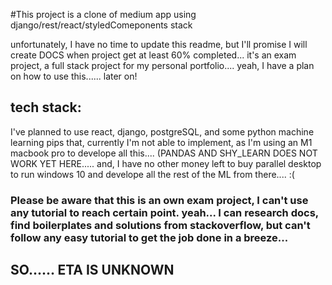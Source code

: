 #This project is a clone of medium app using django/rest/react/styledComeponents stack

unfortunately, I have no time to update this readme, but I'll promise I will create DOCS when project get at least 60% completed...
it's an exam project, a full stack project for my personal portfolio.... yeah, I have a plan on how to use this...... later on!

## tech stack:

I've planned to use react, django, postgreSQL, and some python machine learning pips that, currently I'm not able to implement, as I'm using an M1 macbook pro to develope all this.... (PANDAS AND SHY_LEARN DOES NOT WORK YET HERE.....  and, I have no other money left to buy parallel desktop to run windows 10 and develope all the rest of the ML from there.... :(

### Please be aware that this is an own exam project, I can't use any tutorial to reach certain point. yeah... I can research docs, find boilerplates and solutions from stackoverflow, but can't follow any easy tutorial to get the job done in a breeze...


## SO...... ETA IS UNKNOWN
